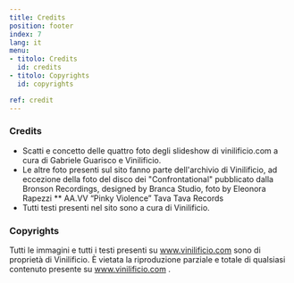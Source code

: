 ```yaml
---
title: Credits
position: footer
index: 7
lang: it
menu:
- titolo: Credits
  id: credits
- titolo: Copyrights
  id: copyrights

ref: credit
---
```


### Credits
* Scatti e concetto delle quattro foto degli slideshow di vinilificio.com a cura di Gabriele Guarisco e Vinilificio.
* Le altre foto presenti sul sito fanno parte dell'archivio di Vinilificio, ad eccezione della foto del disco dei "Confrontational" pubblicato dalla Bronson Recordings, designed by Branca Studio, foto by Eleonora Rapezzi ** AA.VV “Pinky Violence” Tava Tava Records
* Tutti testi presenti nel sito sono a cura di Vinilificio.

### Copyrights
Tutti le immagini e tutti i testi presenti su www.vinilificio.com sono di proprietà di Vinilificio. È vietata la riproduzione parziale e totale di qualsiasi contenuto presente su www.vinilificio.com .

